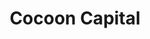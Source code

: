 ---
layout: firm_page
title: "Cocoon Capital"
id: "cocooncap.com"
permalink: "/cocooncapitalcocooncap.com/"
website: "https://cocooncap.com"
offices: "Singapore (Singapore)"
investment_stages: "Pre-seed, Seed"
portfolio_companies: "Adravision, Aleph Technologies, Aprisium, ArrowBiome, Augmentus, BuyMed, Frontline, Hiip, Karzo, Lendela, Lytehouse, Magloy Tech, Qashier, See-Mode, SensorFlow, Shomvob, The Iterative Collective, TransTRACK.ID, UangCermat, Volt14 Solutions"
portfolio_link: "https://cocooncap.com/portfolio/"
investment_markets: "Deeptech, Enterprise tech, Fintech, InsurTech, Enterprise Applications, Enterprise Software, Financial Services"
founded_year: "2016"
description: "Cocoon Capital is a Singapore-based venture capital firm focusing on early-stage Deeptech and Enterprise tech companies across Southeast Asia. They are lead investors in each funding round, providing founders with capital, strategic guidance, and dedicated partnerships."
linkedin: "https://www.linkedin.com/company/cocoon-capital"
twitter: "https://twitter.com/cocooncapital"
instagram: ""
team_page: "https://cocooncap.com/team/"
investor_type: "Venture Capital"
crunchbase: "https://www.crunchbase.com/organization/cocoon-capital"
pitchbook: "https://pitchbook.com/profiles/investor/168856-93"

# SEO Optimization
meta_title: "Cocoon Capital - VC Firm - projectstartups.com"
meta_description: "Cocoon Capital, Cocoon Capital is a Singapore-based venture capital firm focusing on early-stage Deeptech and Enterprise tech companies across Southeast Asia. They ar..."
meta_keywords: "Cocoon Capital, Deeptech, Enterprise tech, Fintech, InsurTech, Enterprise Applications, Enterprise Software, Financial Services, VC firm, venture capital, startup investor, projectstartups.com"
canonical_url: "https://vc.projectstartups.com/cocooncapitalcocooncap.com/"
---